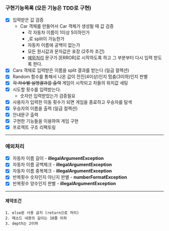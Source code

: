 ### 구현기능목록 (**모든 기능은 TDD로 구현**)

- [x] 입력받은 값 검증
  + Car 객체를 만들어서 Car 객체가 생성될 때 값 검증
      + 각 자동차 이름이 1이상 5이하인가 
      + ,로 split이 가능한가
      + 자동차 이름에 공백이 없는가
      + 모든 원시값과 문자값은 포장 (2주차 조건)
      + [예외처리](#예외처리) 문구가 [ERROR]로 시작하도록 하고 그 부분부터 다시 입력 받도록 한다.
- [x] Cars 객체로 입력받은 이름을 split 결과를 받는다 (일급 컬렉션)
- [x] Random 함수를 통해서 나온 값이 전진(4이상)인지 멈춤(3이하)인지 판별
- [x] <del>각 차수별 실행결과를 출력</del> 게임이 시작되고 차들의 위치값 세팅  
- [x] 시도할 횟수를 입력받는다. 
  + 숫자만 입력받았는가 검증필요 
- [X] 사용자가 입력한 이동 횟수가 되면 게임을 종료하고 우승자를 탐색
- [x] 우승자의 이름을 출력 (일급 컬렉션)
- [x] 안내문구 출력
- [x] 구현한 기능들을 이용하여 게임 구현
- [x] 프로젝트 구조 리팩토링

-------
### 예외처리

- [x] 자동차 이름 길이 - **illegalArgumentException**
- [x] 자동차 이름 공백체크 - **illegalArgumentException**
- [x] 자동차 이름 중복체크 - **illegalArgumentException**
- [x] 반복횟수 숫자인지 아닌지 판별 - **numberFormatException**
- [x] 반복횟수 양수인지 판별 - **illegalArgumentException**

-------
#### **제약조건**
```
1. else문 사용 금지 (return으로 처리)
2. 메소드 내용의 길이는 10줄 이하
3. depth는 2이하 
```

